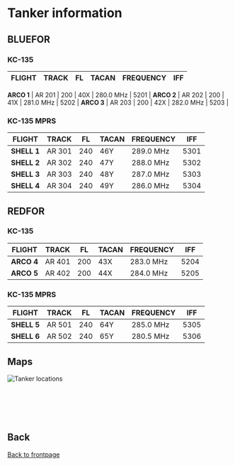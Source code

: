 # Tanker information

## BLUEFOR

### KC-135

**FLIGHT** | **TRACK**  | **FL** | **TACAN** | **FREQUENCY** | **IFF**  |
 --------- | -----------| ------ | ------    | -----------   | -------- | 

**ARCO 1**   | AR 201     | 200    | 40X       | 280.0 MHz     | 5201     | 
**ARCO 2**   | AR 202     | 200    | 41X       | 281.0 MHz     | 5202    | 
**ARCO 3**   | AR 203     | 200    | 42X       | 282.0 MHz     | 5203     | 


### KC-135 MPRS

**FLIGHT** | **TRACK**  | **FL** | **TACAN** | **FREQUENCY** | **IFF**  | 
 --------- | -----------| ------ | ------    | -----------   | -------- | 
**SHELL 1**  | AR 301     | 240    | 46Y       | 289.0 MHz     | 5301    | 
**SHELL 2**  | AR 302     | 240    | 47Y       | 288.0 MHz     | 5302     | 
**SHELL 3**  | AR 303     | 240    | 48Y       | 287.0 MHz     | 5303     | 
**SHELL 4**  | AR 304     | 240    | 49Y       | 286.0 MHz     | 5304     | 


## REDFOR

### KC-135

**FLIGHT** | **TRACK**  | **FL** | **TACAN** | **FREQUENCY** | **IFF**  | 
 --------- | -----------| ------ | ------    | -----------   | -------- | 
**ARCO 4**  | AR 401     | 200    | 43X       | 283.0 MHz     | 5204    | 
**ARCO 5**  | AR 402     | 200    | 44X       | 284.0 MHz     | 5205    | 

### KC-135 MPRS

**FLIGHT** | **TRACK**  | **FL** | **TACAN** | **FREQUENCY** | **IFF**  | 
 --------- | -----------| ------ | ------    | -----------   | -------- | 
**SHELL 5**  | AR 501     | 240    | 64Y       | 285.0 MHz     | 5305     | 
**SHELL 6**  | AR 502     | 240    | 65Y       | 280.5 MHz     | 5306     | 

## Maps

![Tanker locations](/TRMA-Brief/GRAPHICS/TRMA_Tankers.PNG)




<br>
<br>
<br>
<br>

## Back
[Back to frontpage](https://132nd-vwing.github.io/TRMA-Brief/)
